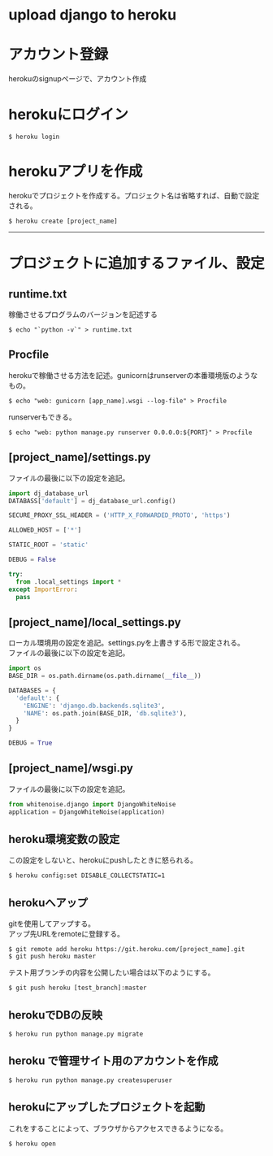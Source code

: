 # upload django to heroku

# アカウント登録
herokuのsignupページで、アカウント作成

# herokuにログイン

    $ heroku login

# herokuアプリを作成
herokuでプロジェクトを作成する。プロジェクト名は省略すれば、自動で設定される。

    $ heroku create [project_name]

---

# プロジェクトに追加するファイル、設定

## runtime.txt
稼働させるプログラムのバージョンを記述する

    $ echo "`python -v`" > runtime.txt

## Procfile
herokuで稼働させる方法を記述。gunicornはrunserverの本番環境版のようなもの。

    $ echo "web: gunicorn [app_name].wsgi --log-file" > Procfile

runserverもできる。

    $ echo "web: python manage.py runserver 0.0.0.0:${PORT}" > Procfile

## [project_name]/settings.py
ファイルの最後に以下の設定を追記。

```[project_name]/settings.py
import dj_database_url
DATABASS['default'] = dj_database_url.config()

SECURE_PROXY_SSL_HEADER = ('HTTP_X_FORWARDED_PROTO', 'https')

ALLOWED_HOST = ['*']

STATIC_ROOT = 'static'

DEBUG = False

try:
  from .local_settings import *
except ImportError:
  pass
```

## [project_name]/local_settings.py
ローカル環境用の設定を追記。settings.pyを上書きする形で設定される。  
ファイルの最後に以下の設定を追記。  

```[project_name]/local_settings.py
import os
BASE_DIR = os.path.dirname(os.path.dirname(__file__))

DATABASES = {
  'default': {
    'ENGINE': 'django.db.backends.sqlite3',
    'NAME': os.path.join(BASE_DIR, 'db.sqlite3'),
  }
}

DEBUG = True
```

## [project_name]/wsgi.py
ファイルの最後に以下の設定を追記。  

```[project_name]/wsgi.py
from whitenoise.django import DjangoWhiteNoise
application = DjangoWhiteNoise(application)
```

## heroku環境変数の設定
この設定をしないと、herokuにpushしたときに怒られる。

    $ heroku config:set DISABLE_COLLECTSTATIC=1

## herokuへアップ
gitを使用してアップする。  
アップ先URLをremoteに登録する。  

    $ git remote add heroku https://git.heroku.com/[project_name].git
    $ git push heroku master

テスト用ブランチの内容を公開したい場合は以下のようにする。

    $ git push heroku [test_branch]:master

## herokuでDBの反映

    $ heroku run python manage.py migrate

## heroku で管理サイト用のアカウントを作成

    $ heroku run python manage.py createsuperuser
    
## herokuにアップしたプロジェクトを起動
これをすることによって、ブラウザからアクセスできるようになる。

    $ heroku open

